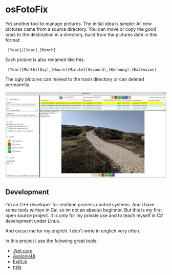 # osFotoFix

Yet another tool to manage pictures. The initial idea is simple: All new pictures came from a source directory.
You can move or copy the good ones to the destination in a directory, build from the pictures date in this format:

     [Year]/[Year]_[Month]

Each picture is also renamed like this:

     [Year][Month][Day]_[Houre][Minute][Secound]_[Kennung].[Extension]

The ugly pictures can moved to the trash directory or can deleted permanetly.

![Preview](/Help/Pic/osFotoFix.png)

## Development

I'm an C++ developer for realtime process control systems. And i have some tools wirtten in C#, so im not an absolut beginner.
But this is my first open source project. It is only for my private use and to teach myself in C# development under Linux.

And excue me for my englich. I don't wirte in englich very often.

In this project i use the folowing great tools:

   * [.Net core](https://docs.microsoft.com/de-de/dotnet/core/introduction)
   * [AvaloniaUI](http://avaloniaui.net/)
   * [ExifLib](https://www.nuget.org/packages/ExifLib)
   * [nsis](https://nsis.sourceforge.io/Download)

